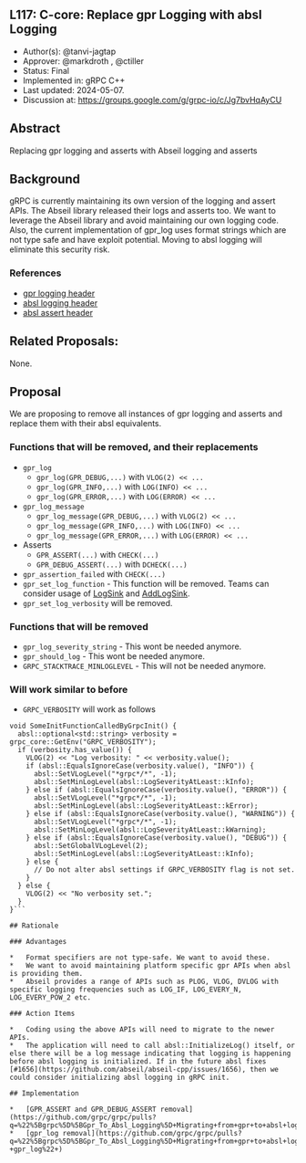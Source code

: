 L117: C-core: Replace gpr Logging with absl Logging
----

* Author(s): @tanvi-jagtap
* Approver: @markdroth , @ctiller
* Status: Final
* Implemented in: gRPC C++
* Last updated: 2024-05-07.
* Discussion at: https://groups.google.com/g/grpc-io/c/Jg7bvHqAyCU

## Abstract

Replacing gpr logging and asserts with Abseil logging and asserts

## Background

gRPC is currently maintaining its own version of the logging and assert APIs. The Abseil library released their logs and asserts too. We want to leverage the Abseil library and avoid maintaining our own logging code. Also, the current implementation of gpr_log uses format strings which are not type safe and have exploit potential. Moving to absl logging will eliminate this security risk.

### References

* [gpr logging header](https://github.com/grpc/grpc/blame/83a17ff4684dc1fb3493a151ac0b655b1c55e766/include/grpc/support/log.h)
* [absl logging header](https://github.com/abseil/abseil-cpp/blob/master/absl/log/log.h)
* [absl assert header](https://github.com/abseil/abseil-cpp/blob/master/absl/log/check.h)

## Related Proposals:

None.

## Proposal

We are proposing to remove all instances of gpr logging and asserts and replace them with their absl equivalents.

### Functions that will be removed, and their replacements
* `gpr_log`
	* `gpr_log(GPR_DEBUG,...)` with `VLOG(2) << ...`
	* `gpr_log(GPR_INFO,...)` with `LOG(INFO) << ...`
	* `gpr_log(GPR_ERROR,...)` with `LOG(ERROR) << ...`
* `gpr_log_message`
	* `gpr_log_message(GPR_DEBUG,...)` with `VLOG(2) << ...`
	* `gpr_log_message(GPR_INFO,...)` with `LOG(INFO) << ...`
	* `gpr_log_message(GPR_ERROR,...)` with `LOG(ERROR) << ...`
* Asserts
	* `GPR_ASSERT(...)` with `CHECK(...)`
	* `GPR_DEBUG_ASSERT(...)` with `DCHECK(...)`
* `gpr_assertion_failed` with `CHECK(...)`
* `gpr_set_log_function` - This function will be removed. Teams can consider usage of [LogSink](https://github.com/abseil/abseil-cpp/blob/fa57bfc573453d57a38552eedcce894b0e2d9f5e/absl/log/log_sink.h) and [AddLogSink](https://github.com/abseil/abseil-cpp/blob/fa57bfc573453d57a38552eedcce894b0e2d9f5e/absl/log/log_sink_registry.h).
* `gpr_set_log_verbosity` will be removed. 

### Functions that will be removed 
* `gpr_log_severity_string` - This wont be needed anymore. 
* `gpr_should_log` - This wont be needed anymore. 
* `GRPC_STACKTRACE_MINLOGLEVEL` - This will not be needed anymore.

### Will work similar to before
* `GRPC_VERBOSITY` will work as follows

```
void SomeInitFunctionCalledByGrpcInit() {
  absl::optional<std::string> verbosity = grpc_core::GetEnv("GRPC_VERBOSITY");
  if (verbosity.has_value()) {
    VLOG(2) << "Log verbosity: " << verbosity.value();
    if (absl::EqualsIgnoreCase(verbosity.value(), "INFO")) {
      absl::SetVLogLevel("*grpc*/*", -1);
      absl::SetMinLogLevel(absl::LogSeverityAtLeast::kInfo);
    } else if (absl::EqualsIgnoreCase(verbosity.value(), "ERROR")) {
      absl::SetVLogLevel("*grpc*/*", -1);
      absl::SetMinLogLevel(absl::LogSeverityAtLeast::kError);
    } else if (absl::EqualsIgnoreCase(verbosity.value(), "WARNING")) {
      absl::SetVLogLevel("*grpc*/*", -1);
      absl::SetMinLogLevel(absl::LogSeverityAtLeast::kWarning);
    } else if (absl::EqualsIgnoreCase(verbosity.value(), "DEBUG")) {
      absl::SetGlobalVLogLevel(2);
      absl::SetMinLogLevel(absl::LogSeverityAtLeast::kInfo);
    } else {
      // Do not alter absl settings if GRPC_VERBOSITY flag is not set.
    }
  } else {
    VLOG(2) << "No verbosity set.";
  }
}```

## Rationale

### Advantages 

*	Format specifiers are not type-safe. We want to avoid these.
*	We want to avoid maintaining platform specific gpr APIs when absl is providing them.
*	Abseil provides a range of APIs such as PLOG, VLOG, DVLOG with specific logging frequencies such as LOG_IF, LOG_EVERY_N, LOG_EVERY_POW_2 etc.

### Action Items

*	Coding using the above APIs will need to migrate to the newer APIs.
*	The application will need to call absl::InitializeLog() itself, or else there will be a log message indicating that logging is happening before absl logging is initialized. If in the future absl fixes [#1656](https://github.com/abseil/abseil-cpp/issues/1656), then we could consider initializing absl logging in gRPC init.

## Implementation

*	[GPR_ASSERT and GPR_DEBUG_ASSERT removal](https://github.com/grpc/grpc/pulls?q=%22%5Bgrpc%5D%5BGpr_To_Absl_Logging%5D+Migrating+from+gpr+to+absl+logging+GPR_ASSERT%22+)
*	[gpr_log removal](https://github.com/grpc/grpc/pulls?q=%22%5Bgrpc%5D%5BGpr_To_Absl_Logging%5D+Migrating+from+gpr+to+absl+logging+-+gpr_log%22+)
